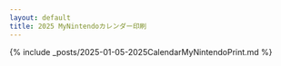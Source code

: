 ```yaml
---
layout: default
title: 2025 MyNintendoカレンダー印刷
---
```

{% include _posts/2025-01-05-2025CalendarMyNintendoPrint.md %}